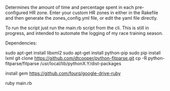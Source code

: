 Determines the amount of time and percentage spent in each pre-configured HR zone. Enter your custom HR zones in either in the Rakefile and then generate the zones_config.yml file, or edit the yaml file directly. 

To run the script just run the main.rb script from the cli. This is still in progress, and intended to automate the logging of my race training season.  

Dependencies:

sudo apt-get install libxml2
sudo apt-get install python-pip
sudo pip install lxml
git clone https://github.com/dtcooper/python-fitparse.git
cp -R python-fitparse/fitparse /usr/local/lib/pythonX.Y/dist-packages

install gem https://github.com/fourq/google-drive-ruby

ruby main.rb
